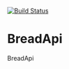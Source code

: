 [![Build Status](https://dev.azure.com/isinkler/Bread/_apis/build/status/isinkler.BreadApi?branchName=master)](https://dev.azure.com/isinkler/Bread/_build/latest?definitionId=2&branchName=master)

# BreadApi
BreadApi
